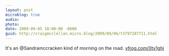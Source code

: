 ```yaml
---
layout: post
microblog: true
audio: 
photo: 
date: 2009-09-05 18:00:00 -0600
guid: http://craigmcclellan.micro.blog/2009/09/06/t3797287711.html
---
```

It's an @Sandramccracken kind of morning on the road.  [yfrog.com/0tv1ghj](http://yfrog.com/0tv1ghj)
